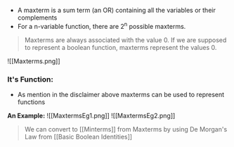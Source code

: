-  A maxterm is a sum term (an OR) containing all the variables or their complements
- For a n-variable function, there are 2<sup>n</sup> possible maxterms.

> Maxterms are always associated with the value 0.
> If we are supposed to represent a boolean function, maxterms represent the values 0.

![[Maxterms.png]]

### It's Function:
- As mention in the disclaimer above maxterms can be used to represent functions

**An Example:**
![[MaxtermsEg1.png]]
![[MaxtermsEg2.png]]

> We can convert to [[Minterms]] from Maxterms by using De Morgan's Law from [[Basic Boolean Identities]] 
